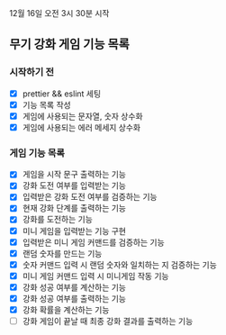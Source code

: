 12월 16일 오전 3시 30분 시작

## 무기 강화 게임 기능 목록

### 시작하기 전

- [x] prettier && eslint 세팅
- [x] 기능 목록 작성
- [x] 게임에 사용되는 문자열, 숫자 상수화
- [x] 게임에 사용되는 에러 메세지 상수화

### 게임 기능 목록

- [x] 게임을 시작 문구 출력하는 기능
- [x] 강화 도전 여부를 입력받는 기능
- [x] 입력받은 강화 도전 여부를 검증하는 기능
- [x] 현재 강화 단계를 출력하는 기능
- [x] 강화를 도전하는 기능
- [x] 미니 게임을 입력받는 기능 구현
- [x] 입력받은 미니 게임 커맨드를 검증하는 기능
- [x] 랜덤 숫자를 만드는 기능
- [x] 숫자 커맨드 입력 시 랜덤 숫자와 일치하는 지 검증하는 기능
- [x] 미니 게임 커맨드 입력 시 미니게임 작동 기능
- [x] 강화 성공 여부를 계산하는 기능
- [x] 강화 성공 여부를 출력하는 기능
- [x] 강화 확률을 계산하는 기능
- [ ] 강화 게임이 끝날 때 최종 강화 결과를 출력하는 기능
